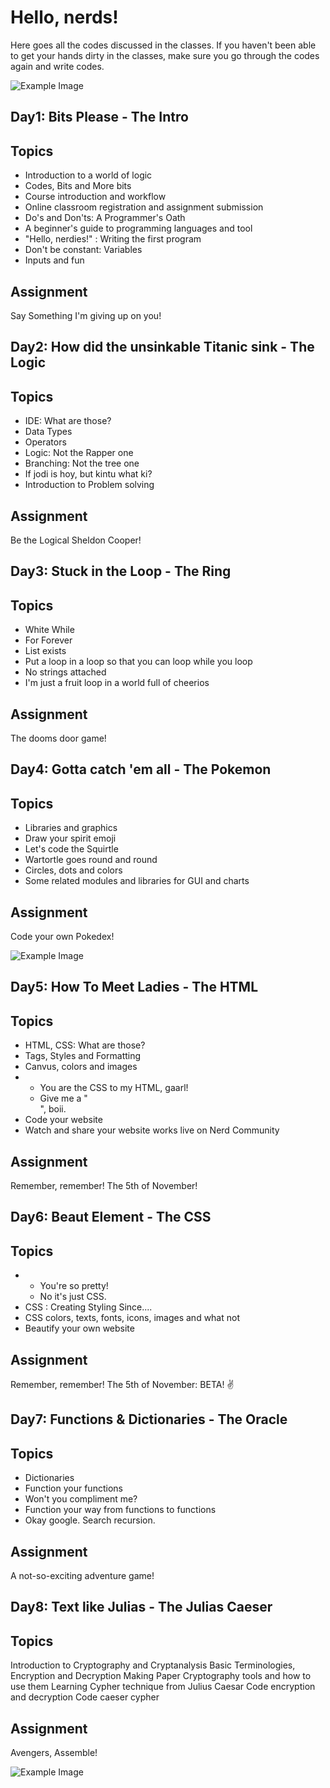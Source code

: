 # Hello, nerds!

Here goes all the codes discussed in the classes. If you haven't been able to get your hands dirty in the classes, make sure you go through the codes again and write codes.

![Example Image][1]

[1]: https://media.boingboing.net/wp-content/uploads/2017/02/0d184219b7a5ab8e6c89cabef1372649c453fa3f_main_hero_image.jpg

## Day1: Bits Please - The Intro

Topics
------

* Introduction to a world of logic
* Codes, Bits and More bits
* Course introduction and workflow
* Online classroom registration and assignment submission 
* Do's and Don'ts: A Programmer's Oath
* A beginner's guide to programming languages and tool
* "Hello, nerdies!" : Writing the first program
* Don't be constant: Variables
* Inputs and fun

Assignment
-------
Say Something I'm giving up on you!


## Day2: How did the unsinkable Titanic sink - The Logic

Topics
------

* IDE: What are those?
* Data Types
* Operators
* Logic: Not the Rapper one
* Branching: Not the tree one
* If jodi is hoy, but kintu what ki?
* Introduction to Problem solving

Assignment
-------
Be the Logical Sheldon Cooper!

## Day3: Stuck in the Loop - The Ring

Topics
------

* White While
* For Forever
* List exists
* Put a loop in a loop so that you can loop while you loop
* No strings attached
* I'm just a fruit loop in a world full of cheerios

Assignment
-------
The dooms door game!

## Day4:  Gotta catch 'em all - The Pokemon

Topics
------

* Libraries and graphics
* Draw your spirit emoji
* Let's code the Squirtle
* Wartortle goes round and round
* Circles, dots and colors
* Some related modules and libraries for GUI and charts

Assignment
-------
Code your own Pokedex! 

![Example Image][2]

[2]: https://studyopedia.com/wp-content/uploads/2017/09/Learn-Python.png

## Day5: How To Meet Ladies - The HTML

Topics
------

* HTML, CSS: What are those?
* Tags, Styles and Formatting
* Canvus, colors and images
* 	- You are the CSS to my HTML, gaarl! 
	- Give me a "</br>", boii.
* 	Code your website
* 	Watch and share your website works live on Nerd Community

Assignment
-------
Remember, remember! The 5th of November!

## Day6: Beaut Element - The CSS

Topics
------

*  - You're so pretty! 
   - No it's just CSS.
* CSS : Creating Styling Since....
* CSS colors, texts, fonts, icons, images and what not
* Beautify your own website

Assignment
-------
Remember, remember! The 5th of November: BETA! :v:

## Day7: Functions & Dictionaries - The Oracle

Topics
------

* Dictionaries
* Function your functions
* Won't you compliment me?
* Function your way from functions to functions
* Okay google. Search recursion.

Assignment
-------
A not-so-exciting adventure game!

## Day8: Text like Julias - The Julias Caeser

Topics
------
Introduction to Cryptography and Cryptanalysis 
Basic Terminologies, Encryption and Decryption
Making Paper Cryptography tools and how to use them
Learning Cypher technique from Julius Caesar 
Code encryption and decryption
Code caeser cypher

Assignment
-------
Avengers, Assemble!
	
![Example Image][3]

[3]: https://udemy-images.udemy.com/course/480x270/426570_1b91_3.jpg

